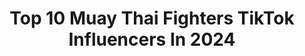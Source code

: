 ---
title: Top 10 Muay Thai Fighters TikTok Influencers In 2024
description: >-
  Find top muay thai fighters TikTok influencers in 2024. Most popular hashtags: #muaythai #fighter #boxing #kickboxing.
platform: TikTok
hits: 27
text_top: Discover the most popular TikTok profiles on inBeat.
text_bottom: Our database holds 27 TikTok influencers like this for you to contact.
profiles:
  - username: "brodiegilbert"
    fullname: >-
      Brodie Gilbert
    bio: >-
      Instagram📸 96weapon Follow my insta, I don’t check tik tok Muay Thai fighter 🥊
    location: "Australia"
    followers: 27300
    engagement: 694
    commentsToLikes: 0.015122
    id: ckbkz2flavf2t0j23g11eky77
    verified: false
    hashtags: "#fypage, #work, #ex, #fypdong"
  - username: "brian_tyle_ruckus"
    fullname: >-
      Brian Tyle Ruckus
    bio: >-
      Owner RUCKUS Muay Thai (Kru/Fighter/Coach) Insta: brian_tyle_ruckus FLA & N.GA
    location: "United States"
    followers: 14700
    engagement: 213
    commentsToLikes: 0.042221
    id: ck9si8t04xmkm0j78wafcqbpe
    verified: false
    hashtags: "#pets, #dog, #muaythai, #thaiboxing"
  - username: "farakicks"
    fullname: >-
      Master Fa
    bio: >-
      🥇World Champion Taekwondo 🥋2-dan Aikido 📞Реклама: farabi_davletchin@mail.ru
    location: "Kazakhstan"
    followers: 721200
    engagement: 435
    commentsToLikes: 0.011668
    id: ck9ej9zz61qjy0j78jd33bqnn
    verified: false
    hashtags: "#almaty, #sambo, #kickboxing, #kendo"
  - username: "onechampionship"
    fullname: >-
      ONE Championship
    bio: >-
      The Home Of Martial Arts
    location: "Singapore"
    followers: 1100000
    engagement: 1098
    commentsToLikes: 0.006178
    id: ckal7s8zxgjeg0i78dv1rfqda
    verified: true
    hashtags: "#bjj, #kick, #kickboxing, #mma"
  - username: "muaythai_world"
    fullname: >-
      MuayThai_World
    bio: >-
      The most beautiful Sport MuayThai.!. The Art of eight limbs.!.
    location: "Switzerland"
    followers: 11800
    engagement: 608
    commentsToLikes: 0.003239
    id: ckdbt4phycqte0j2359ziqecg
    verified: false
    hashtags: "#nakmuay, #boxing, #thaiboxing, #boxer"
  - username: "hinata_hyuga88"
    fullname: >-
      🤜🏻 Najwa Nazri 🤛🏻
    bio: >-
      Sampuri muay thai gym 🥊 * not are fighter just are girl that love Muay Thai
    location: "Malaysia"
    followers: 89100
    engagement: 624
    commentsToLikes: 0.024327
    id: ckbktiyhhoou00j23vtt52tou
    verified: false
    hashtags: "#shouldbeme, #cubauntukhafal, #headdancechallenge, #yearontiktok"
  - username: "leapfrogcombattv"
    fullname: >-
      LeapFrogCombatTV
    bio: >-
      We are based in London and Love Combat Sports from all over the World.
    location: "United Kingdom"
    followers: 24100
    engagement: 374
    commentsToLikes: 0.031358
    id: ck9eja2n21r570j78876tpibk
    verified: false
    hashtags: "#nakmuay, #k1, #muaythai, #kickboxing"
  - username: "glovesandglory"
    fullname: >-
      Glovesandglory
    bio: >-
      Train to become the best Striker 🥊 Using Our Techniques 🔥 Follow us on IG 🔥
    location: "United States"
    followers: 27200
    engagement: 558
    commentsToLikes: 0.021194
    id: ckb9aj62mvjzk0j23rel9pr9c
    verified: false
    hashtags: "#muaythai, #summerworkout, #martialarts, #workoutplan"
  - username: "iissyfilippazzo"
    fullname: >-
      Isabella Filippazzo
    bio: >-
      Muay Thai/ Kickboxing/ MMA Fight like a girl🦋 #issyfights 🏆
    location: "Canada"
    followers: 20500
    engagement: 1368
    commentsToLikes: 0.094544
    id: ckcji6ly5cn750j23aupt2c46
    verified: false
    hashtags: "#strongisbeautiful, #fightlikeagirl, #fyp, #dance4tomorrow"
  - username: "quinty.klein.gotink"
    fullname: >-
      Quinty Klein Gotink
    bio: >-
      ⬆️Follow me on Instagram⬆️ Multiple Champion Kickboxing Muay Thai. 14 years🇳🇱
    location: "Netherlands"
    followers: 4718
    engagement: 894
    commentsToLikes: 0.021623
    id: ck9eiy5juzu2z0j78jd2ckobl
    verified: false
    hashtags: "#muaythaitraining, #muaythaifeminino, #muaythaifight, #boksen"
---